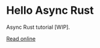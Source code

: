 # Hello Async Rust

Async Rust tutorial [WIP].

[Read online](https://weipin.github.io/hello-async-rust)